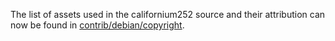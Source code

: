 The list of assets used in the californium252 source and their attribution can now be found in [contrib/debian/copyright](../contrib/debian/copyright).
